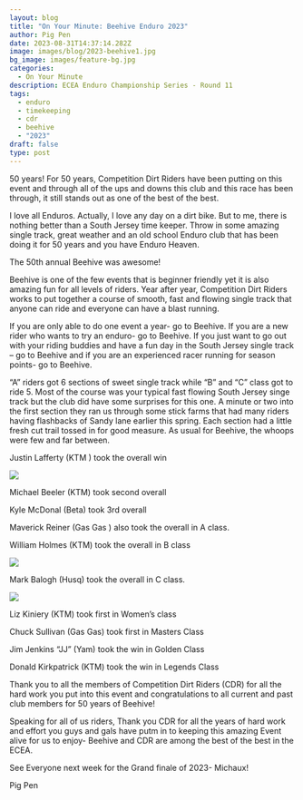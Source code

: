 ```yaml
---
layout: blog
title: "On Your Minute: Beehive Enduro 2023"
author: Pig Pen
date: 2023-08-31T14:37:14.282Z
image: images/blog/2023-beehive1.jpg
bg_image: images/feature-bg.jpg
categories:
  - On Your Minute
description: ECEA Enduro Championship Series - Round 11
tags:
  - enduro
  - timekeeping
  - cdr
  - beehive
  - "2023"
draft: false
type: post
---
```

50 years! For 50 years, Competition Dirt Riders have been putting on this event and through all of the ups and downs this club and this race has been through, it still stands out as one of the best of the best. 

I love all Enduros. Actually, I love any day on a dirt bike. But to me, there is nothing better than a South Jersey time keeper. Throw in some amazing single track, great weather and an old school Enduro club that has been doing it for 50 years and you have Enduro Heaven. 

The 50th annual Beehive was awesome! 

Beehive is one of the few events that is beginner friendly yet it is also amazing fun for all levels of riders. Year after year, Competition Dirt Riders works to put together a course of smooth, fast and flowing single track that anyone can ride and everyone can have a blast running. 

If you are only able to do one event a year- go to Beehive. If you are a new rider who wants to try an enduro- go to Beehive. If you just want to go out with your riding buddies and have a fun day in the South Jersey single track – go to Beehive and if you are an experienced racer running for season points- go to Beehive.

“A” riders got 6 sections of sweet single track while “B” and “C” class got to ride 5. Most of the course was your typical fast flowing South Jersey singe track but the club did have some surprises for this one. A minute or two into the first section they ran us through some stick farms that had many riders having flashbacks of Sandy lane earlier this spring. Each section had a little fresh cut trail tossed in for good measure. As usual for Beehive, the whoops were few and far between.

Justin Lafferty (KTM ) took the overall win



![](/images/blog/2023-beehive3.jpg)

Michael Beeler (KTM) took second overall

Kyle McDonal (Beta) took 3rd overall

Maverick Reiner (Gas Gas ) also took the overall in A class.

William Holmes (KTM) took the overall in B class

![](/images/blog/2023-beehive2.jpg)

Mark Balogh (Husq) took the overall in C class.

![](/images/blog/2023-beehive4.jpg)

Liz Kiniery (KTM) took first in Women’s class

Chuck Sullivan (Gas Gas) took first in Masters Class

Jim Jenkins “JJ” (Yam) took the win in Golden Class

Donald Kirkpatrick (KTM) took the win in Legends Class

Thank you to all the members of Competition Dirt Riders (CDR) for all the hard work you put into this event and congratulations to all current and past club members for 50 years of Beehive! 

Speaking for all of us riders, Thank you CDR for all the years of hard work and effort you guys and gals have putm in to keeping this amazing Event alive for us to enjoy- Beehive and CDR are among the best of the best in the ECEA. 

See Everyone next week for the Grand finale of 2023- Michaux! 

Pig Pen